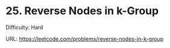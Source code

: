 # 25. Reverse Nodes in k-Group

Difficulty: Hard

URL: https://leetcode.com/problems/reverse-nodes-in-k-group

